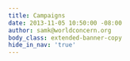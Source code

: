```yaml
---
title: Campaigns
date: 2013-11-05 10:50:00 -08:00
author: samk@worldconcern.org
body_class: extended-banner-copy
hide_in_nav: 'true'
---
```


